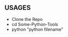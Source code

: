 USAGES
-----------------------------------------------------------------------------------
- Clone the Repo
- cd Some-Python-Tools
- python "python filename"
